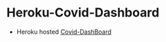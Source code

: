 # Heroku-Covid-Dashboard

- Heroku hosted [Covid-DashBoard](https://github.com/Pathan-Amaankhan/Covid-Dashboard)

